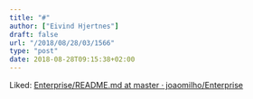 ```yaml
---
title: "#"
author: ["Eivind Hjertnes"]
draft: false
url: "/2018/08/28/03/1566"
type: "post"
date: 2018-08-28T09:15:38+02:00
---
```


Liked:
[Enterprise/README.md
at master · joaomilho/Enterprise](https://github.com/joaomilho/Enterprise/blob/master/README.md)
